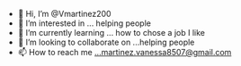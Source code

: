 - 👋 Hi, I’m @Vmartinez200
- 👀 I’m interested in ... helping people 
- 🌱 I’m currently learning ... how to chose a job I like 
- 💞️ I’m looking to collaborate on ...helping people 
- 📫 How to reach me ...martinez.vanessa8507@gmail.com

<!---
Vmartinez200/Vmartinez200 is a ✨ special ✨ repository because its `README.md` (this file) appears on your GitHub profile.
You can click the Preview link to take a look at your changes.
--->
